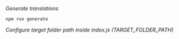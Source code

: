 *Generate translations*

``
npm run generate
``

*Configure target folder path inside index.js (TARGET_FOLDER_PATH)*